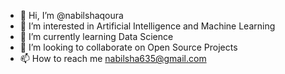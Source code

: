 - 👋 Hi, I’m @nabilshaqoura
- 👀 I’m interested in Artificial Intelligence and Machine Learning
- 🌱 I’m currently learning Data Science
- 💞️ I’m looking to collaborate on Open Source Projects
- 📫 How to reach me nabilsha635@gmail.com 

<!---
nabilshaqoura/nabilshaqoura is a ✨ special ✨ repository because its `README.md` (this file) appears on your GitHub profile.
You can click the Preview link to take a look at your changes.
--->
